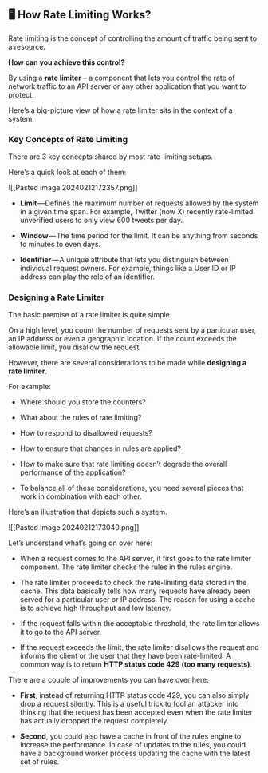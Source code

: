 ## **🖥 How Rate Limiting Works?**

Rate limiting is the concept of controlling the amount of traffic being sent to a resource.

**How can you achieve this control?**

By using a **rate limiter** – a component that lets you control the rate of network traffic to an API server or any other application that you want to protect.

Here’s a big-picture view of how a rate limiter sits in the context of a system.

### Key Concepts of Rate Limiting

There are 3 key concepts shared by most rate-limiting setups.

Here’s a quick look at each of them:

![[Pasted image 20240212172357.png]]

- **Limit** — Defines the maximum number of requests allowed by the system in a given time span. For example, Twitter (now X) recently rate-limited unverified users to only view 600 tweets per day.
    
- **Window** — The time period for the limit. It can be anything from seconds to minutes to even days.
    
- **Identifier** — A unique attribute that lets you distinguish between individual request owners. For example, things like a User ID or IP address can play the role of an identifier.

### Designing a Rate Limiter

The basic premise of a rate limiter is quite simple.

On a high level, you count the number of requests sent by a particular user, an IP address or even a geographic location. If the count exceeds the allowable limit, you disallow the request.

However, there are several considerations to be made while **designing a rate limiter**.

For example:

- Where should you store the counters?
    
- What about the rules of rate limiting?
    
- How to respond to disallowed requests?
    
- How to ensure that changes in rules are applied?
    
- How to make sure that rate limiting doesn’t degrade the overall performance of the application?
    
- To balance all of these considerations, you need several pieces that work in combination with each other.

Here’s an illustration that depicts such a system.

![[Pasted image 20240212173040.png]]

Let’s understand what’s going on over here:

- When a request comes to the API server, it first goes to the rate limiter component. The rate limiter checks the rules in the rules engine.
    
- The rate limiter proceeds to check the rate-limiting data stored in the cache. This data basically tells how many requests have already been served for a particular user or IP address. The reason for using a cache is to achieve high throughput and low latency.
    
-  If the request falls within the acceptable threshold, the rate limiter allows it to go to the API server.
    
- If the request exceeds the limit, the rate limiter disallows the request and informs the client or the user that they have been rate-limited. A common way is to return **HTTP status code 429 (too many requests)**.
    

There are a couple of improvements you can have over here:

- **First**, instead of returning HTTP status code 429, you can also simply drop a request silently. This is a useful trick to fool an attacker into thinking that the request has been accepted even when the rate limiter has actually dropped the request completely.
    
- **Second**, you could also have a cache in front of the rules engine to increase the performance. In case of updates to the rules, you could have a background worker process updating the cache with the latest set of rules.